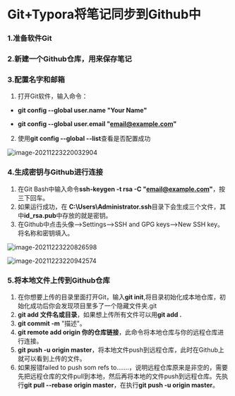 # Git+Typora将笔记同步到Github中

### 1.准备软件Git

### 2.新建一个Github仓库，用来保存笔记

### 3.配置名字和邮箱

1. 打开Git软件，输入命令：

- **git config --global user.name "Your Name"**

- **git config --global user.email "email@example.com"**

2. 使用**git config --global --list**查看是否配置成功

![image-20211223220032904](https://s2.loli.net/2021/12/24/mFZBngD4IuLAvVi.png)

### 4.生成密钥与Github进行连接

1. 在Git Bash中输入命令**ssh-keygen -t rsa -C "email@example.com"**，按三下回车。
2. 如果运行成功，在 **C:\Users\Administrator\.ssh**目录下会生成三个文件，其中**id_rsa.pub**中存放的就是密钥。
3. 在Github中点击头像-->Settings-->SSH and GPG keys-->New SSH key。将名称和密钥填入。

![image-20211223220826598](https://s2.loli.net/2021/12/24/IWlK84YksZvEbNG.png)

![image-20211223220942574](https://s2.loli.net/2021/12/24/3CVmB6WcKnfZ2tz.png)

### 5.将本地文件上传到Github仓库

1. 在你想要上传的目录里面打开Git，输入**git init**,将目录初始化成本地仓库，初始化成功后你会发现项目里多了一个隐藏文件夹.git
2. **git add 文件名或目录**，如果想上传所有文件可以用**git add .**
3. **git commit -m** "描述"。
4. **git remote add origin 你的仓库链接**，此命令将本地仓库与你的远程仓库进行连接。
5. **git push -u origin master**，将本地文件push到远程仓库，此时在Github上就可以看到上传的文件。
5. 如果报错failed to push som refs to…….，说明远程仓库原来是非空的，需要先把远程仓库的文件pull到本地，然后再将本地的文件push到远程仓库。先执行**git pull --rebase origin master**，在执行**git push -u origin master**。